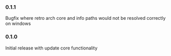 ### 0.1.1
Bugfix where retro arch core and info paths would not be resolved correctly on windows

### 0.1.0
Initial release with update core functionality